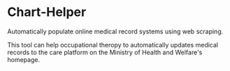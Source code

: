 # Chart-Helper
Automatically populate online medical record systems using web scraping.

This tool can help occupational theropy to automatically updates medical records to the care platform on the Ministry of Health and Welfare's homepage.

